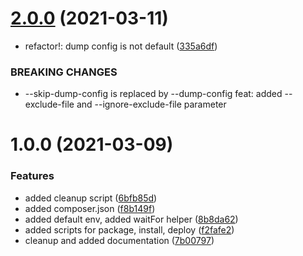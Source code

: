 # [2.0.0](https://github.com/ambimax/magento2-deployscripts/compare/v1.0.0...v2.0.0) (2021-03-11)


* refactor!: dump config is not default ([335a6df](https://github.com/ambimax/magento2-deployscripts/commit/335a6df12c3d069c496bc5d0fac68c5c98f7a34a))


### BREAKING CHANGES

* --skip-dump-config is replaced by --dump-config
feat: added --exclude-file and --ignore-exclude-file parameter

# 1.0.0 (2021-03-09)


### Features

* added cleanup script ([6bfb85d](https://github.com/ambimax/magento2-deployscripts/commit/6bfb85df3d54cb3cccbda7931b9ae844a08e38de))
* added composer.json ([f8b149f](https://github.com/ambimax/magento2-deployscripts/commit/f8b149ffc4fb77e0d344b084dcc4ee20d88340e7))
* added default env, added waitFor helper ([8b8da62](https://github.com/ambimax/magento2-deployscripts/commit/8b8da628e2ce44a99a44420a9c5fe1257b8b9845))
* added scripts for package, install, deploy ([f2fafe2](https://github.com/ambimax/magento2-deployscripts/commit/f2fafe24ad88539e203247a7ac931cf153df0200))
* cleanup and added documentation ([7b00797](https://github.com/ambimax/magento2-deployscripts/commit/7b007978cbef5bd242cfddf21eba92ac98892499))
